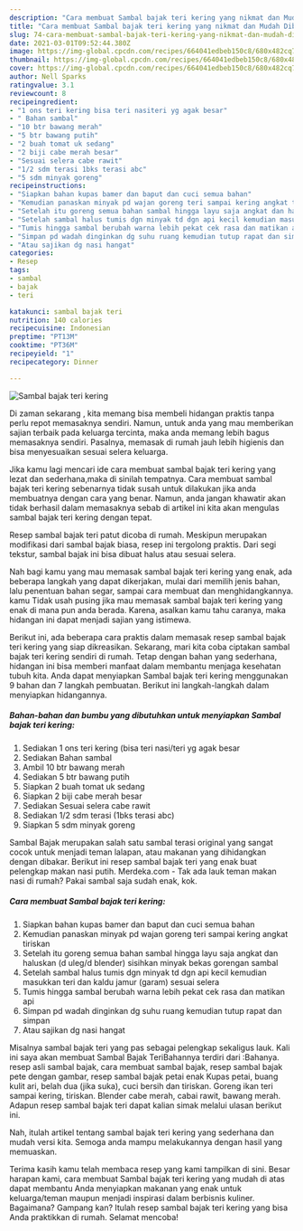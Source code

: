 ```yaml
---
description: "Cara membuat Sambal bajak teri kering yang nikmat dan Mudah Dibuat"
title: "Cara membuat Sambal bajak teri kering yang nikmat dan Mudah Dibuat"
slug: 74-cara-membuat-sambal-bajak-teri-kering-yang-nikmat-dan-mudah-dibuat
date: 2021-03-01T09:52:44.380Z
image: https://img-global.cpcdn.com/recipes/664041edbeb150c8/680x482cq70/sambal-bajak-teri-kering-foto-resep-utama.jpg
thumbnail: https://img-global.cpcdn.com/recipes/664041edbeb150c8/680x482cq70/sambal-bajak-teri-kering-foto-resep-utama.jpg
cover: https://img-global.cpcdn.com/recipes/664041edbeb150c8/680x482cq70/sambal-bajak-teri-kering-foto-resep-utama.jpg
author: Nell Sparks
ratingvalue: 3.1
reviewcount: 8
recipeingredient:
- "1 ons teri kering bisa teri nasiteri yg agak besar"
- " Bahan sambal"
- "10 btr bawang merah"
- "5 btr bawang putih"
- "2 buah tomat uk sedang"
- "2 biji cabe merah besar"
- "Sesuai selera cabe rawit"
- "1/2 sdm terasi 1bks terasi abc"
- "5 sdm minyak goreng"
recipeinstructions:
- "Siapkan bahan kupas bamer dan baput dan cuci semua bahan"
- "Kemudian panaskan minyak pd wajan goreng teri sampai kering angkat tiriskan"
- "Setelah itu goreng semua bahan sambal hingga layu saja angkat dan haluskan (d uleg/d blender) sisihkan minyak bekas gorengan sambal"
- "Setelah sambal halus tumis dgn minyak td dgn api kecil kemudian masukkan teri dan kaldu jamur (garam) sesuai selera"
- "Tumis hingga sambal berubah warna lebih pekat cek rasa dan matikan api"
- "Simpan pd wadah dinginkan dg suhu ruang kemudian tutup rapat dan simpan"
- "Atau sajikan dg nasi hangat"
categories:
- Resep
tags:
- sambal
- bajak
- teri

katakunci: sambal bajak teri 
nutrition: 140 calories
recipecuisine: Indonesian
preptime: "PT13M"
cooktime: "PT36M"
recipeyield: "1"
recipecategory: Dinner

---
```



![Sambal bajak teri kering](https://img-global.cpcdn.com/recipes/664041edbeb150c8/680x482cq70/sambal-bajak-teri-kering-foto-resep-utama.jpg)

Di zaman  sekarang , kita memang bisa membeli hidangan praktis tanpa perlu repot memasaknya sendiri. Namun, untuk anda yang mau memberikan sajian terbaik pada keluarga tercinta, maka anda memang lebih bagus memasaknya sendiri. Pasalnya, memasak di rumah jauh lebih higienis dan bisa menyesuaikan sesuai selera keluarga.

Jika kamu lagi mencari ide cara membuat sambal bajak teri kering yang lezat dan sederhana,maka di sinilah tempatnya. Cara membuat sambal bajak teri kering  sebenarnya tidak susah untuk dilakukan jika anda membuatnya dengan cara yang benar. Namun, anda jangan khawatir akan tidak berhasil dalam memasaknya 
sebab di artikel ini kita akan mengulas sambal bajak teri kering dengan tepat.  

Resep sambal bajak teri patut dicoba di rumah. Meskipun merupakan modifikasi dari sambal bajak biasa, resep ini tergolong praktis. Dari segi tekstur, sambal bajak ini bisa dibuat halus atau sesuai selera.

Nah bagi kamu yang mau memasak sambal bajak teri kering yang enak, ada beberapa langkah yang dapat dikerjakan, mulai dari memilih jenis bahan, lalu penentuan bahan segar, sampai cara membuat dan menghidangkannya. kamu Tidak usah pusing jika mau memasak sambal bajak teri kering yang enak di mana pun anda berada. Karena, asalkan kamu  tahu caranya, maka hidangan ini dapat menjadi sajian yang istimewa.

Berikut ini, ada beberapa cara praktis  dalam memasak resep sambal bajak teri kering yang siap dikreasikan. Sekarang, mari kita coba ciptakan sambal bajak teri kering sendiri di rumah. Tetap dengan bahan yang sederhana, hidangan ini bisa memberi manfaat dalam membantu menjaga kesehatan tubuh kita. Anda dapat menyiapkan Sambal bajak teri kering menggunakan 9 bahan dan 7 langkah pembuatan. Berikut ini langkah-langkah dalam menyiapkan hidangannya.

<!--inarticleads1-->

##### Bahan-bahan dan bumbu yang dibutuhkan untuk menyiapkan Sambal bajak teri kering:

1. Sediakan 1 ons teri kering (bisa teri nasi/teri yg agak besar
1. Sediakan  Bahan sambal
1. Ambil 10 btr bawang merah
1. Sediakan 5 btr bawang putih
1. Siapkan 2 buah tomat uk sedang
1. Siapkan 2 biji cabe merah besar
1. Sediakan Sesuai selera cabe rawit
1. Sediakan 1/2 sdm terasi (1bks terasi abc)
1. Siapkan 5 sdm minyak goreng


Sambal Bajak merupakan salah satu sambal terasi original yang sangat cocok untuk menjadi teman lalapan, atau makanan yang dihidangkan dengan dibakar. Berikut ini resep sambal bajak teri yang enak buat pelengkap makan nasi putih. Merdeka.com - Tak ada lauk teman makan nasi di rumah? Pakai sambal saja sudah enak, kok. 

<!--inarticleads2-->

##### Cara membuat Sambal bajak teri kering:

1. Siapkan bahan kupas bamer dan baput dan cuci semua bahan
1. Kemudian panaskan minyak pd wajan goreng teri sampai kering angkat tiriskan
1. Setelah itu goreng semua bahan sambal hingga layu saja angkat dan haluskan (d uleg/d blender) sisihkan minyak bekas gorengan sambal
1. Setelah sambal halus tumis dgn minyak td dgn api kecil kemudian masukkan teri dan kaldu jamur (garam) sesuai selera
1. Tumis hingga sambal berubah warna lebih pekat cek rasa dan matikan api
1. Simpan pd wadah dinginkan dg suhu ruang kemudian tutup rapat dan simpan
1. Atau sajikan dg nasi hangat


Misalnya sambal bajak teri yang pas sebagai pelengkap sekaligus lauk. Kali ini saya akan membuat Sambal Bajak TeriBahannya terdiri dari :Bahanya. resep asli sambal bajak, cara membuat sambal bajak, resep sambal bajak pete dengan gambar, resep sambal bajak petai enak Kupas petai, buang kulit ari, belah dua (jika suka), cuci bersih dan tiriskan. Goreng ikan teri sampai kering, tiriskan. Blender cabe merah, cabai rawit, bawang merah. Adapun resep sambal bajak teri dapat kalian simak melalui ulasan berikut ini. 

Nah, itulah artikel tentang  sambal bajak teri kering  yang sederhana dan mudah versi kita. Semoga anda mampu melakukannya dengan hasil yang memuaskan. 

Terima kasih kamu telah membaca resep yang kami tampilkan di sini. Besar harapan kami, cara membuat  Sambal bajak teri kering yang mudah di atas dapat membantu Anda menyiapkan makanan yang enak untuk keluarga/teman maupun menjadi inspirasi dalam berbisnis kuliner. Bagaimana? Gampang kan? Itulah resep sambal bajak teri kering yang bisa Anda praktikkan di rumah. Selamat mencoba!

